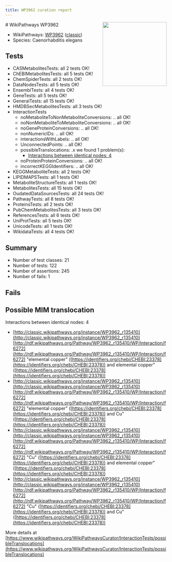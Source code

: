 ```yaml
---
title: WP3962 curation report
---
```


<img style="float: right; width: 200px" src="https://upload.wikimedia.org/wikipedia/commons/thumb/8/83/Wplogo_with_text_500.png/640px-Wplogo_with_text_500.png" />
# WikiPathways WP3962

* WikiPathways: [WP3962](https://wikipathways.org/pathways/WP3962) ([classic](https://classic.wikipathways.org/instance/WP3962))
* Species: Caenorhabditis elegans
## Tests
* CASMetabolitesTests: all 2 tests OK!
* ChEBIMetabolitesTests: all 5 tests OK!
* ChemSpiderTests: all 2 tests OK!
* DataNodesTests: all 5 tests OK!
* EnsemblTests: all 4 tests OK!
* GeneTests: all 5 tests OK!
* GeneralTests: all 15 tests OK!
* HMDBSecMetabolitesTests: all 3 tests OK!
* InteractionTests
    * noMetaboliteToNonMetaboliteConversions: .. all OK!
    * noNonMetaboliteToMetaboliteConversions: .. all OK!
    * noGeneProteinConversions: .. all OK!
    * nonNumericIDs: .. all OK!
    * interactionsWithLabels: .. all OK!
    * UnconnectedPoints: .. all OK!
    * possibleTranslocations: .x we found 1 problem(s):
        * [Interactions between identical nodes: 4](#1c118209)
    * noProteinProteinConversions: .. all OK!
    * incorrectKEGGIdentifiers: .. all OK!
* KEGGMetaboliteTests: all 2 tests OK!
* LIPIDMAPSTests: all 1 tests OK!
* MetaboliteStructureTests: all 1 tests OK!
* MetabolitesTests: all 15 tests OK!
* OudatedDataSourcesTests: all 24 tests OK!
* PathwayTests: all 8 tests OK!
* ProteinsTests: all 2 tests OK!
* PubChemMetabolitesTests: all 3 tests OK!
* ReferencesTests: all 6 tests OK!
* UniProtTests: all 5 tests OK!
* UnicodeTests: all 1 tests OK!
* WikidataTests: all 4 tests OK!


## Summary

* Number of test classes: 21
* Number of tests: 122
* Number of assertions: 245
* Number of fails: 1

## Fails

<a name="1c118209" />

## Possible MIM translocation

Interactions between identical nodes: 4

* [http://classic.wikipathways.org/instance/WP3962_r135410](http://classic.wikipathways.org/instance/WP3962_r135410) [http://rdf.wikipathways.org/Pathway/WP3962_r135410/WP/Interaction/f6272](http://rdf.wikipathways.org/Pathway/WP3962_r135410/WP/Interaction/f6272) "elemental copper" ([https://identifiers.org/chebi/CHEBI:23378](https://identifiers.org/chebi/CHEBI:23378)) and 
elemental copper" ([https://identifiers.org/chebi/CHEBI:23378](https://identifiers.org/chebi/CHEBI:23378))
* [http://classic.wikipathways.org/instance/WP3962_r135410](http://classic.wikipathways.org/instance/WP3962_r135410) [http://rdf.wikipathways.org/Pathway/WP3962_r135410/WP/Interaction/f6272](http://rdf.wikipathways.org/Pathway/WP3962_r135410/WP/Interaction/f6272) "elemental copper" ([https://identifiers.org/chebi/CHEBI:23378](https://identifiers.org/chebi/CHEBI:23378)) and 
Cu" ([https://identifiers.org/chebi/CHEBI:23378](https://identifiers.org/chebi/CHEBI:23378))
* [http://classic.wikipathways.org/instance/WP3962_r135410](http://classic.wikipathways.org/instance/WP3962_r135410) [http://rdf.wikipathways.org/Pathway/WP3962_r135410/WP/Interaction/f6272](http://rdf.wikipathways.org/Pathway/WP3962_r135410/WP/Interaction/f6272) "Cu" ([https://identifiers.org/chebi/CHEBI:23378](https://identifiers.org/chebi/CHEBI:23378)) and 
elemental copper" ([https://identifiers.org/chebi/CHEBI:23378](https://identifiers.org/chebi/CHEBI:23378))
* [http://classic.wikipathways.org/instance/WP3962_r135410](http://classic.wikipathways.org/instance/WP3962_r135410) [http://rdf.wikipathways.org/Pathway/WP3962_r135410/WP/Interaction/f6272](http://rdf.wikipathways.org/Pathway/WP3962_r135410/WP/Interaction/f6272) "Cu" ([https://identifiers.org/chebi/CHEBI:23378](https://identifiers.org/chebi/CHEBI:23378)) and 
Cu" ([https://identifiers.org/chebi/CHEBI:23378](https://identifiers.org/chebi/CHEBI:23378))


More details at [https://www.wikipathways.org/WikiPathwaysCurator/InteractionTests/possibleTranslocations](https://www.wikipathways.org/WikiPathwaysCurator/InteractionTests/possibleTranslocations)

